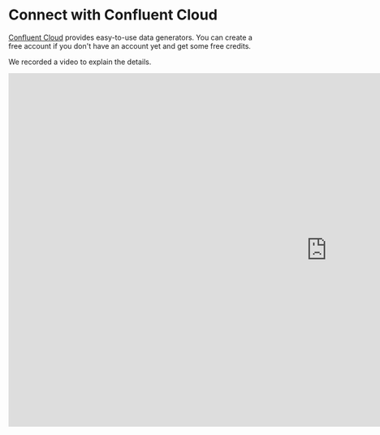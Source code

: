 

# Connect with Confluent Cloud

[Confluent Cloud](https://confluent.cloud) provides easy-to-use data generators. You can create a free account if you don't have an account yet and get some free credits.

We recorded a video to explain the details.

<iframe width="1253" height="697" src="https://www.youtube.com/embed/vf8uYJtoXAA" title="Getting Started with Timeplus and Confluent Cloud" frameborder="0" allow="accelerometer; autoplay; clipboard-write; encrypted-media; gyroscope; picture-in-picture" allowfullscreen></iframe>

